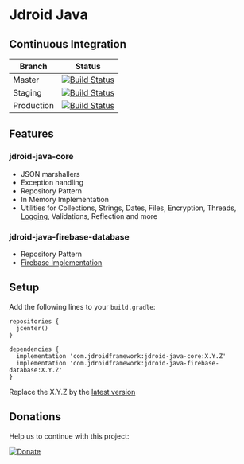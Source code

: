 # Jdroid Java

## Continuous Integration
|Branch|Status|
| ------------- | ------------- |
|Master|[![Build Status](https://travis-ci.org/maxirosson/jdroid-java.svg?branch=master)](https://travis-ci.org/maxirosson/jdroid-java)|
|Staging|[![Build Status](https://api.travis-ci.org/maxirosson/jdroid-java.svg?branch=staging)](https://travis-ci.org/maxirosson/jdroid-java)|
|Production|[![Build Status](https://api.travis-ci.org/maxirosson/jdroid-java.svg?branch=production)](https://travis-ci.org/maxirosson/jdroid-java)|

## Features
### jdroid-java-core
* JSON marshallers
* Exception handling
* Repository Pattern
 * In Memory Implementation 
* Utilities for Collections, Strings, Dates, Files, Encryption, Threads, [Logging](http://www.slf4j.org/), Validations, Reflection and more
### jdroid-java-firebase-database
* Repository Pattern
 * [Firebase Implementation](https://www.firebase.com)

## Setup

Add the following lines to your `build.gradle`:

    repositories {
      jcenter()
    }

    dependencies {
      implementation 'com.jdroidframework:jdroid-java-core:X.Y.Z'
      implementation 'com.jdroidframework:jdroid-java-firebase-database:X.Y.Z'
    }

Replace the X.Y.Z by the [latest version](https://github.com/maxirosson/jdroid-java/releases/latest)


## Donations
Help us to continue with this project:

[![Donate](https://www.paypalobjects.com/en_US/i/btn/btn_donate_LG.gif)](https://www.paypal.com/cgi-bin/webscr?cmd=_s-xclick&hosted_button_id=2UEBTRTSCYA9L)
